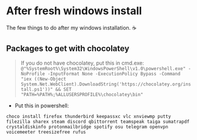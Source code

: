 # After fresh windows install
The few things to do after my windows installation. :coffee:

## Packages to get with chocolatey 
> If you do not have chocolatey, put this in cmd.exe:
`@"%SystemRoot%\System32\WindowsPowerShell\v1.0\powershell.exe" -NoProfile -InputFormat None -ExecutionPolicy Bypass -Command "iex ((New-Object System.Net.WebClient).DownloadString('https://chocolatey.org/install.ps1'))" && SET "PATH=%PATH%;%ALLUSERSPROFILE%\chocolatey\bin"`

- Put this in powershell:

`choco install firefox thunderbird keepassxc vlc xnviewmp putty filezilla sharex steam discord qbittorrent teamspeak taiga sumatrapdf crystaldiskinfo protonmailbridge spotify osu telegram openvpn voicemeeter treesizefree rufus`
